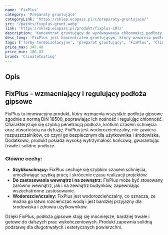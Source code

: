 ```yaml
---
name: 'FixPlus'
category: 'Preparaty gruntujące'
categoryLink: 'https://sklep.ecopass.pl/c/preparaty-gruntujace/'
src: '/paints/fixplus-grunt.webp'
link: 'https://sklep.ecopass.pl/produkt/fixplus-10l/'
description: 'Koncentrat gruntujący do wyrównywania chłonności podłoży mineralnych.'
desc_long: 'FixPlus jest koncentratem gruntującym, który wzmacnia podłoża gipsowe i reguluje ich chłonność. Jest szybkoschnący, ma dobrą penetrację podłoża, jest otwarty na dyfuzję, nie zawiera rozpuszczalników i ma wysoką wytrzymałość końcową. Zastosowanie znajduje w budownictwie i jako produkt dodatkowy. Jest wodorozcieńczalny i może być stosowany zarówno wewnątrz, jak i na zewnątrz.'
tags: ['farby termoizolacyjne', 'preparat gruntujący', 'FixPlus', 'ClimateCoating']
price_max: 347.48
price_min: 186.83
brand: 'ClimateCoating'
---
```


## Opis

## FixPlus - wzmacniający i regulujący podłoża gipsowe

FixPlus to innowacyjny produkt, który wzmacnia wszystkie podłoża gipsowe zgodnie z normą DIN 18500, poprawiając ich nośność i regulując chłonność. Charakteryzuje się szybką penetracją podłoża, krótkim czasem schnięcia oraz otwartością na dyfuzję. FixPlus jest wodorozcieńczalny, nie zawiera rozpuszczalników, co czyni go bezpiecznym dla użytkownika i środowiska. Dodatkowo, produkt posiada wysoką wytrzymałość końcową, gwarantując trwałe i solidne podłoże.

### Główne cechy:

- **Szybkoschnący:** FixPlus cechuje się szybkim czasem schnięcia, umożliwiając szybką pracę i skrócenie czasu realizacji projektów.
- **Do zastosowania wewnątrz i na zewnątrz:** FixPlus może być stosowany zarówno wewnątrz, jak i na zewnątrz budynków, zapewniając wszechstronne zastosowanie.
- **Wodorozcieńczalny:** FixPlus jest wodorozcieńczalny, co oznacza, że można go łatwo rozcieńczać wodą i jest bardziej przyjazny dla środowiska i zdrowia użytkowników.

Dzięki FixPlus, podłoża gipsowe stają się mocniejsze, bardziej trwałe i gotowe do dalszych prac wykończeniowych. Produkt zapewnia solidną podstawę dla długotrwałych i estetycznych powierzchni.
